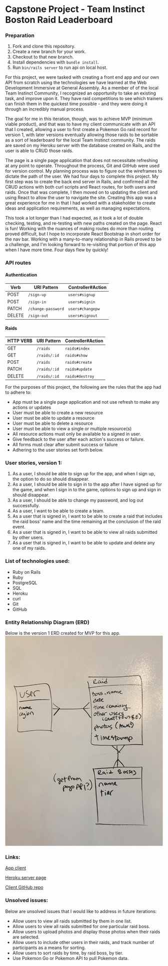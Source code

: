# Capstone Project - Team Instinct Boston Raid Leaderboard

### Preparation

1. Fork and clone this repository.
2. Create a new branch for your work.
3. Checkout to that new branch.
4. Install dependencies with `bundle install`.
5. Run `bin/rails server` to run api on local host.

For this project, we were tasked with creating a front end app and our own API from scratch using the technologies we have learned at the Web Development Immersive at General Assembly. As a member of of the local Team Instinct Community, I recognized an opportunity to take an existing task, and improve upon it. They have raid competitions to see which trainers can finish them in the quickest time possible - and they were doing it through an incredibly manual process.

The goal for me in this iteration, though, was to achieve MVP (minimum viable product), and that was to have my client communicate with an API that I created, allowing a user to first create a Pokemon Go raid record for version 1, with later versions eventually allowing those raids to be sortable as a sort of leaderboard for the local Team Instinct community. The raids are saved on my Heroku server with the database created on Rails, and the user is able to CRUD those raids.

The page is a single page application that does not necessitate refreshing at any point to operate. Throughout the process, Git and GitHub were used for version control. My planning process was to figure out the wireframes to dictate the path of the user. We had four days to complete this project. My first step was to create the back end server in Rails, and confirmed all the CRUD actions with both curl scripts and React routes, for both users and raids. Once that was complete, I then moved on to updating the client and using React to allow the user to navigate the site. Creating this app was a great experience for me in that I had worked with a stakeholder to create ideas and application requirements, as well as managing expectations.

This took a lot longer than I had expected, as it took a lot of double checking, testing, and re-testing with new paths created on the page. React is fun! Working with the nuances of making routes do more than routing proved difficult, but I hope to incorporate React Bootstrap in short order for the nav bar. Working with a many-to-many relationship in Rails proved to be a challenge, and I'm looking forward to re-visiting that portion of this app when I have more time. Four days flew by quickly!

### API routes

#### Authentication

| Verb   | URI Pattern            | Controller#Action |
|--------|------------------------|-------------------|
| POST   | `/sign-up`             | `users#signup`    |
| POST   | `/sign-in`             | `users#signin`    |
| PATCH  | `/change-password`     | `users#changepw`  |
| DELETE | `/sign-out`        | `users#signout`   |

#### Raids

| HTTP VERB | URI Pattern   | Controller#Action |
|-----------|---------------|-------------------|
| GET       | `/raids`     | `raids#index`    |
| GET       | `/raids/:id` | `raids#show`     |
| POST      | `/raids`     | `raids#create`   |
| PATCH     | `/raids/:id` | `raids#update`   |
| DELETE    | `/raids/:id` | `raids#destroy`  |


For the purposes of this project, the following are the rules that the app had to adhere to:
  * App must be a single page application and not use refresh to make any actions or updates
  * User must be able to create a new resource
  * User must be able to update a resource
  * User must be able to delete a resource
  * User must be able to view a single or multiple resource(s)
  * All resource actions must only be available to a signed in user.
  * Give feedback to the user after each action's success or failure.
  * All forms must clear after submit success or failure
  * Adhering to the user stories set forth below.

### User stories, version 1:
1. As a user, I should be able to sign up for the app, and when I sign up, the option to do so should disappear.
2. As a user, I should be able to sign in to the app after I have signed up for the game, and when I sign in to the game, options to sign up and sign in should disappear.
3. As a user, I should be able to change my password, and log out successfully.
4. As a user, I want to be able to create a team.
5. As a user that is signed in, I want to be able to create a raid that includes the raid boss' name and the time remaining at the conclusion of the raid event.
6. As a user that is signed in, I want to be able to view all raids submitted by other users.
7. As a user that is signed in, I want to be able to update and  delete any one of my raids.

### List of technologies used:
* Ruby on Rails
* Ruby
* PostgreSQL
* SQL
* Heroku
* curl
* Git
* GitHub

### Entity Relationship Diagram (ERD)
Below is the version 1 ERD created for MVP for this app.
![alt text](/public/tibraidleaderboarderd.jpeg "Team Instinct Boston Raid Leaderboard V1 ERD")

### Links:
[App client](https://cedis81.github.io/tib-raidlb-client/#/)

[Heroku server page](https://dry-dusk-62111.herokuapp.com/)

[Client GitHub repo](https://github.com/cedis81/tib-raidlb-client)

### Unsolved issues:
Below are unsolved issues that I would like to address in future iterations:
* Allow users to view all raids submitted by them in one list.
* Allow users to view all raids submitted for one particular raid boss.
* Allow users to upload photos and display those photos when their raids are selected.
* Allow users to include other users in their raids, and track number of participants as a means for sorting.
* Allow users to sort raids by time, by raid boss, by tier.
* Use Pokemon Go or Pokemon API to pull Pokemon data.
